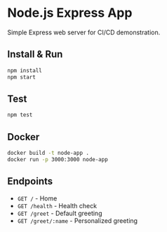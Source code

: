 # Node.js Express App

Simple Express web server for CI/CD demonstration.

## Install & Run

```bash
npm install
npm start
```

## Test

```bash
npm test
```

## Docker

```bash
docker build -t node-app .
docker run -p 3000:3000 node-app
```

## Endpoints

- `GET /` - Home
- `GET /health` - Health check
- `GET /greet` - Default greeting
- `GET /greet/:name` - Personalized greeting

